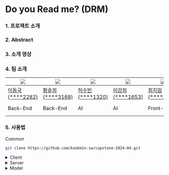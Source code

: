# Do you Read me? (DRM)
### 1. 프로잭트 소개


### 2. Abstract


### 3. 소개 영상


### 4. 팀 소개

|<img src="https://github.com/donggook-me.png">|<img src="https://github.com/ssoree912.png">|<img src="https://github.com/soobinheo.png">|<img src="https://github.com/khleexv.png">|<img src="https://github.com/Choi-Jiwon-38.png">|<img src="https://github.com/jangsumi.png">|
|---|---|---|---|---|---|
|[이동국(****2282)](https://github.com/donggook-me)|[황솔희(****3168)](https://github.com/ssoree912)|[허수빈(****1320)](https://github.com/soobinheo)|[이강희(****1653)](https://github.com/khleexv)|[최지원(****3091)](https://github.com/Choi-Jiwon-38)|[장수미(****3216)](https://github.com/jangsumi)|
|Back-End|Back-End|AI|AI|Front-End|PM, Designer|

### 5. 사용법

Common
```bash
git clone https://github.com/kookmin-sw/capstone-2024-04.git
```

<details>
<summary>Client</summary>
<div markdown="1">

    cd src/client/ 
    yarn
    yarn run dev

</div>
</details>

<details>
<summary>Server</summary>
<div markdown="1">

    실행 방법을 작성해주세요.

</div>
</details>

<details>
<summary>Model</summary>
<div markdown="1">

    실행 방법을 작성해주세요.

</div>
</details>